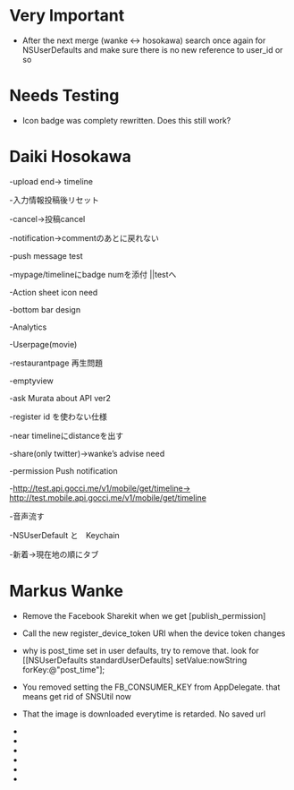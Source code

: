 



Very Important
==============

- After the next merge (wanke <-> hosokawa) search once again for NSUserDefaults and make sure there is no new reference to user_id or so

Needs Testing
=============

- Icon badge was complety rewritten. Does this still work?


Daiki Hosokawa
==============

<Recorder>

-upload end-> timeline

-入力情報投稿後リセット

-cancel->投稿cancel

<Notification>

-notification->commentのあとに戻れない

-push message test

-mypage/timelineにbadge numを添付 ||testへ

<Action sheet>

-Action sheet icon need

<bottom bar>

-bottom bar design

-Analytics

-Userpage(movie)

-restaurantpage 再生問題

<Other>

-emptyview

-ask Murata about API ver2

-register id を使わない仕様

-near timelineにdistanceを出す

<Collaboration with wanke>

-share(only twitter)->wanke’s advise need

-permission Push notification

-http://test.api.gocci.me/v1/mobile/get/timeline->
 http://test.mobile.api.gocci.me/v1/mobile/get/timeline

-音声流す

-NSUserDefault と　Keychain

-新着→現在地の順にタブ



Markus Wanke
============


 -  Remove the Facebook Sharekit when we get [publish_permission]

 -  Call the new register_device_token URI when the device token changes

 -  why is post_time set in user defaults, try to remove that. look for
    [[NSUserDefaults standardUserDefaults] setValue:nowString forKey:@"post_time"];

 -  You removed setting the FB_CONSUMER_KEY from AppDelegate. that means get rid of SNSUtil now

 -  That the image is downloaded everytime is retarded. No saved url

 -  

 -  

 -  

 -  

 -  

 -  
